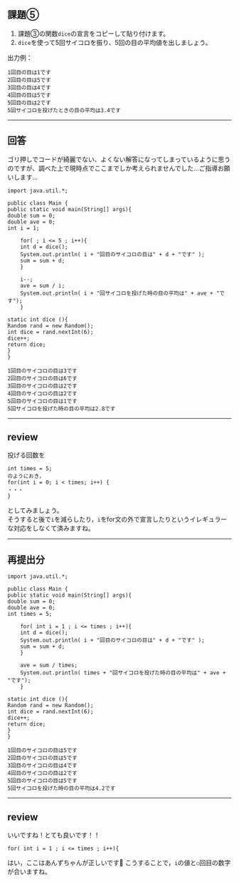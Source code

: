 ## 課題⑤
1. 課題③の関数`dice`の宣言をコピーして貼り付けます。
2. `dice`を使って5回サイコロを振り、5回の目の平均値を出しましょう。

出力例：
```
1回目の目は1です
2回目の目は5です
3回目の目は4です
4回目の目は5です
5回目の目は2です
5回サイコロを投げたときの目の平均は3.4です
```

---

## 回答
ゴリ押しでコードが綺麗でない、よくない解答になってしまっているように思うのですが、調べた上で現時点でここまでしか考えられませんでした…ご指導お願いします…

```
import java.util.*;

public class Main {
public static void main(String[] args){
double sum = 0;
double ave = 0;
int i = 1;

    for( ; i <= 5 ; i++){
    int d = dice();
    System.out.println( i + "回目のサイコロの目は" + d + "です" );
    sum = sum + d;
    }
    
    i--;
    ave = sum / i;
    System.out.println( i + "回サイコロを投げた時の目の平均は" + ave + "です");
    }

static int dice (){
Random rand = new Random();
int dice = rand.nextInt(6);
dice++;
return dice;
}
}

1回目のサイコロの目は3です
2回目のサイコロの目は6です
3回目のサイコロの目は2です
4回目のサイコロの目は2です
5回目のサイコロの目は1です
5回サイコロを投げた時の目の平均は2.8です
```
---

## review

投げる回数を
```
int times = 5;
のようにおき，
for(int i = 0; i < times; i++) {
・・・
}
```
としてみましょう。  
そうすると後で`i`を減らしたり，`i`をfor文の外で宣言したりというイレギュラーな対応をしなくて済みますね。

---

## 再提出分
```
import java.util.*;

public class Main {
public static void main(String[] args){
double sum = 0;
double ave = 0;
int times = 5;

    for( int i = 1 ; i <= times ; i++){
    int d = dice();
    System.out.println( i + "回目のサイコロの目は" + d + "です" );
    sum = sum + d;
    }
    
    ave = sum / times;
    System.out.println( times + "回サイコロを投げた時の目の平均は" + ave + "です");
    }

static int dice (){
Random rand = new Random();
int dice = rand.nextInt(6);
dice++;
return dice;
}
}

1回目のサイコロの目は5です
2回目のサイコロの目は5です
3回目のサイコロの目は4です
4回目のサイコロの目は2です
5回目のサイコロの目は5です
5回サイコロを投げた時の目の平均は4.2です
```
---

## review

いいですね！とても良いです！！
```
for( int i = 1 ; i <= times ; i++){
```
はい，ここはあんずちゃんが正しいです💯
こうすることで，`i`の値と`○`回目の数字が合いますね。